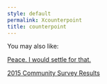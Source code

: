 ```yaml
---
style: default
permalink: Xcounterpoint
title: counterpoint
---
```

You may also like:

[Peace. I would settle for that.](http://scp-wiki.net/peace-i-would-settle-for-that)

[2015 Community Survey Results](http://scp-wiki.net/2015-survey-results)

